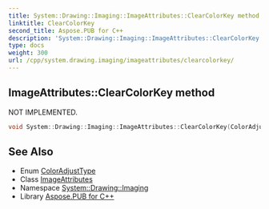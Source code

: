 ```yaml
---
title: System::Drawing::Imaging::ImageAttributes::ClearColorKey method
linktitle: ClearColorKey
second_title: Aspose.PUB for C++
description: 'System::Drawing::Imaging::ImageAttributes::ClearColorKey method. NOT IMPLEMENTED in C++.'
type: docs
weight: 300
url: /cpp/system.drawing.imaging/imageattributes/clearcolorkey/
---
```

## ImageAttributes::ClearColorKey method


NOT IMPLEMENTED.

```cpp
void System::Drawing::Imaging::ImageAttributes::ClearColorKey(ColorAdjustType type=ColorAdjustType::Default)
```


## See Also

* Enum [ColorAdjustType](../../coloradjusttype/)
* Class [ImageAttributes](../)
* Namespace [System::Drawing::Imaging](../../)
* Library [Aspose.PUB for C++](../../../)
